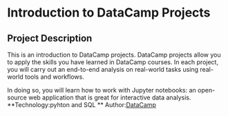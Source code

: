 # Introduction to DataCamp Projects
## Project Description
This is an introduction to DataCamp projects. DataCamp projects allow you to apply the skills you have learned in DataCamp courses. In each project, you will carry out an end-to-end analysis on real-world tasks using real-world tools and workflows.

In doing so, you will learn how to work with Jupyter notebooks: an open-source web application that is great for interactive data analysis.
**Technology:pyhton  and SQL **
Author:[DataCamp](https://app.datacamp.com/learn/projects/introduction-to-projects "DataCamp")
